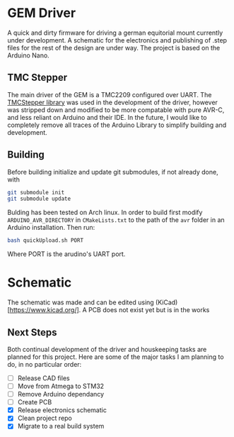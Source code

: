 # GEM Driver

A quick and dirty firmware for driving a german equitorial mount currently under development. A schematic for the electronics and publishing of .step files for the rest of the design are under way. The project is based on the Arduino Nano.

## TMC Stepper

The main driver of the GEM is a TMC2209 configured over UART. The [TMCStepper library](https://github.com/teemuatlut/TMCStepper/tree/master) was used in the development of the driver, however was stripped down and modified to be more compatable with pure AVR-C, and less reliant on Arduino and their IDE. In the future, I would like to completely remove all traces of the Arduino Library to simplify building and development.

## Building

Before building initialize and update git submodules, if not already done, with

```zsh
git submodule init
git submodule update
```

Bulding has been tested on Arch linux. In order to build first modify `ARDUINO_AVR_DIRECTORY` in `CMakeLists.txt` to the path of the `avr` folder in an Arduino installation. Then run:

```zsh
bash quickUpload.sh PORT
```

Where PORT is the arudino's UART port.

# Schematic

The schematic was made and can be edited using (KiCad)[https://www.kicad.org/]. A PCB does not exist yet but is in the works

## Next Steps

Both continual development of the driver and houskeeping tasks are planned for this project. Here are some of the major tasks I am planning to do, in no particular order:

 - [ ] Release CAD files
 - [ ] Move from Atmega to STM32
 - [ ] Remove Arduino dependancy
 - [ ] Create PCB
 - [x] Release electronics schematic
 - [x] Clean project repo
 - [x] Migrate to a real build system
